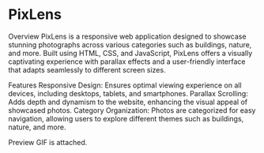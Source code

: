 # PixLens
Overview
PixLens is a responsive web application designed to showcase stunning photographs across various categories such as buildings, nature, and more. Built using HTML, CSS, and JavaScript, PixLens offers a visually captivating experience with parallax effects and a user-friendly interface that adapts seamlessly to different screen sizes.

Features
Responsive Design: Ensures optimal viewing experience on all devices, including desktops, tablets, and smartphones.
Parallax Scrolling: Adds depth and dynamism to the website, enhancing the visual appeal of showcased photos.
Category Organization: Photos are categorized for easy navigation, allowing users to explore different themes such as buildings, nature, and more.

Preview GIF is attached.
